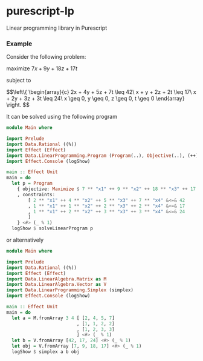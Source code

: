 # purescript-lp
Linear programming library in Purescript

### Example

Consider the following problem:

maximize $7x + 9y + 18z + 17t$

subject to

$$\left\\{
\begin{array}{c}
2x + 4y + 5z + 7t \leq 42\\
x + y + 2z + 2t \leq 17\\
x + 2y + 3z + 3t \leq 24\\
x \geq 0, y \geq 0, z \geq 0, t \geq 0
\end{array} 
\right.
$$

It can be solved using the following program

```purescript
module Main where

import Prelude
import Data.Rational ((%))
import Effect (Effect)
import Data.LinearProgramming.Program (Program(..), Objective(..), (++), (**), (&<=&), solveLinearProgram)
import Effect.Console (logShow)

main :: Effect Unit
main = do
  let p = Program 
    { objective: Maximize $ 7 ** "x1" ++ 9 ** "x2" ++ 18 ** "x3" ++ 17 ** "x4"
    , constraints: 
        [ 2 ** "x1" ++ 4 ** "x2" ++ 5 ** "x3" ++ 7 ** "x4" &<=& 42
        , 1 ** "x1" ++ 1 ** "x2" ++ 2 ** "x3" ++ 2 ** "x4" &<=& 17
        , 1 ** "x1" ++ 2 ** "x2" ++ 3 ** "x3" ++ 3 ** "x4" &<=& 24
        ]
    } <#> (_ % 1)
  logShow $ solveLinearProgram p
```

or alternatively

```purescript
module Main where

import Prelude
import Data.Rational ((%))
import Effect (Effect)
import Data.LinearAlgebra.Matrix as M
import Data.LinearAlgebra.Vector as V
import Data.LinearProgramming.Simplex (simplex)
import Effect.Console (logShow)

main :: Effect Unit
main = do
  let a = M.fromArray 3 4 [ [2, 4, 5, 7]
                          , [1, 1, 2, 2]
                          , [1, 2, 3, 3]
                          ] <#> (_ % 1)
  let b = V.fromArray [42, 17, 24] <#> (_ % 1)
  let obj = V.fromArray [7, 9, 18, 17] <#> (_ % 1)
  logShow $ simplex a b obj
```
